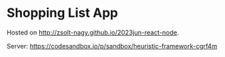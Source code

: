 # Shopping List App 

Hosted on http://zsolt-nagy.github.io/2023jun-react-node.

Server: https://codesandbox.io/p/sandbox/heuristic-framework-cgrf4m